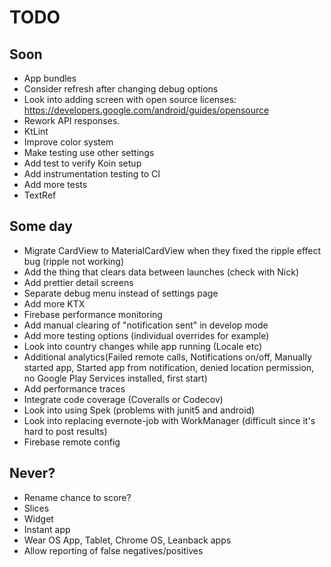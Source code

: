 # TODO

## Soon
* App bundles
* Consider refresh after changing debug options
* Look into adding screen with open source licenses: https://developers.google.com/android/guides/opensource
* Rework API responses.
* KtLint
* Improve color system
* Make testing use other settings
* Add test to verify Koin setup
* Add instrumentation testing to CI
* Add more tests
* TextRef

## Some day
* Migrate CardView to MaterialCardView when they fixed the ripple effect bug (ripple not working)
* Add the thing that clears data between launches (check with Nick)
* Add prettier detail screens
* Separate debug menu instead of settings page
* Add more KTX
* Firebase performance monitoring
* Add manual clearing of "notification sent" in develop mode
* Add more testing options (individual overrides for example)
* Look into country changes while app running (Locale etc)
* Additional analytics(Failed remote calls, Notifications on/off, Manually started app, Started app from notification, denied location permission, no Google Play Services installed, first start)
* Add performance traces
* Integrate code coverage (Coveralls or Codecov)
* Look into using Spek (problems with junit5 and android)
* Look into replacing evernote-job with WorkManager (difficult since it's hard to post results)
* Firebase remote config

## Never?
* Rename chance to score?
* Slices
* Widget
* Instant app
* Wear OS App, Tablet, Chrome OS, Leanback apps
* Allow reporting of false negatives/positives
